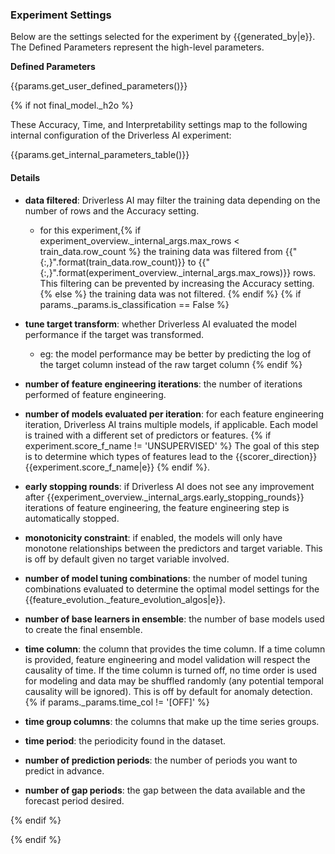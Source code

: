 ### Experiment Settings

Below are the settings selected for the experiment by {{generated_by|e}}. The Defined Parameters represent the high-level parameters. 

**Defined Parameters**

{{params.get_user_defined_parameters()}}

{% if not final_model._h2o %}

These Accuracy, Time, and Interpretability settings map to the following internal configuration of the Driverless AI experiment: 

{{params.get_internal_parameters_table()}}

#### Details

- **data filtered**: Driverless AI may filter the training data depending on the number of rows and the Accuracy setting.
    - for this experiment,{% if experiment_overview._internal_args.max_rows < train_data.row_count %} the training data was filtered from {{"{:,}".format(train_data.row_count)}} to {{"{:,}".format(experiment_overview._internal_args.max_rows)}} rows. This filtering can be prevented by increasing the Accuracy setting. {% else %} the training data was not filtered. {% endif %} {% if params._params.is_classification == False %}

- **tune target transform**: whether Driverless AI evaluated the model performance if the target was transformed.
    - eg: the model performance may be better by predicting the log of the target column instead of the raw target column {% endif %}

- **number of feature engineering iterations**: the number of iterations performed of feature engineering.

- **number of models evaluated per iteration**: for each feature engineering iteration, Driverless AI trains multiple models, if applicable. Each model is trained with a different set of predictors or features. {% if experiment.score_f_name != 'UNSUPERVISED' %} The goal of this step is to determine which types of features lead to the {{scorer_direction}} {{experiment.score_f_name|e}} {% endif %}.

- **early stopping rounds**: if Driverless AI does not see any improvement after {{experiment_overview._internal_args.early_stopping_rounds}} iterations of feature engineering, the feature engineering step is automatically stopped.

- **monotonicity constraint**: if enabled, the models will only have monotone relationships between the predictors and target variable. This is off by default given no target variable involved.

- **number of model tuning combinations**: the number of model tuning combinations evaluated to determine the optimal model settings for the {{feature_evolution._feature_evolution_algos|e}}.

- **number of base learners in ensemble**: the number of base models used to create the final ensemble.  

- **time column**: the column that provides the time column. If a time column is provided, feature engineering and model validation will respect the causality of time. If the time column is turned off, no time order is used for modeling and data may be shuffled randomly (any potential temporal causality will be ignored). This is off by default for anomaly detection. {% if params._params.time_col != '[OFF]' %}

- **time group columns**: the columns that make up the time series groups. 

- **time period**: the periodicity found in the dataset.

- **number of prediction periods**: the number of periods you want to predict in advance.

- **number of gap periods**: the gap between the data available and the forecast period desired.

{% endif %}

{% endif %}


